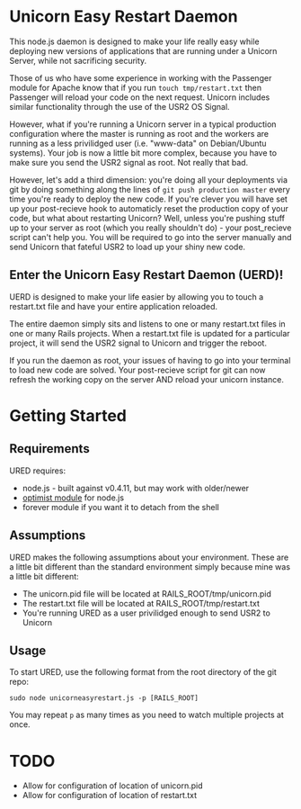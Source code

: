 # Unicorn Easy Restart Daemon
This node.js daemon is designed to make your life really easy while deploying
new versions of applications that are running under a Unicorn Server, while not
sacrificing security.

Those of us who have some experience in working with the Passenger module for
Apache know that if you run `touch tmp/restart.txt` then Passenger will reload
your code on the next request. Unicorn includes similar functionality through the
use of the USR2 OS Signal.

However, what if you're running a Unicorn server in a typical production
configuration where the master is running as root and the workers are running as
a less privilidged user (i.e. "www-data" on Debian/Ubuntu systems). Your job is
now a little bit more complex, because you have to make sure you send the USR2
signal as root. Not really that bad.

However, let's add a third dimension: you're doing all your deployments via git
by doing something along the lines of `git push production master` every time
you're ready to deploy the new code. If you're clever you will have set up your
post-recieve hook to automaticly reset the production copy of your code, but what
about restarting Unicorn? Well, unless you're pushing stuff up to your server as
root (which you really shouldn't do) - your post_recieve script can't help you.
You will be required to go into the server manually and send Unicorn that fateful
USR2 to load up your shiny new code.

## Enter the Unicorn Easy Restart Daemon (UERD)!
UERD is designed to make your life easier by allowing you to touch a restart.txt
file and have your entire application reloaded.

The entire daemon simply sits and listens to one or many restart.txt files in
one or many Rails projects. When a restart.txt file is updated for a particular
project, it will send the USR2 signal to Unicorn and trigger the reboot.

If you run the daemon as root, your issues of having to go into your terminal
to load new code are solved. Your post-recieve script for git can now refresh
the working copy on the server AND reload your unicorn instance.

# Getting Started

## Requirements
URED requires:
* node.js - built against v0.4.11, but may work with older/newer
* [optimist module](https://github.com/substack/node-optimist) for node.js
* forever module if you want it to detach from the shell

## Assumptions
URED makes the following assumptions about your environment. These are a little
bit different than the standard environment simply because mine was a little bit
different:
* The unicorn.pid file will be located at RAILS_ROOT/tmp/unicorn.pid
* The restart.txt file will be located at RAILS_ROOT/tmp/restart.txt
* You're running URED as a user privilidged enough to send USR2 to Unicorn

## Usage
To start URED, use the following format from the root directory of the git repo:

`sudo node unicorneasyrestart.js -p [RAILS_ROOT]`

You may repeat `p` as many times as you need to watch multiple projects at once.

# TODO
* Allow for configuration of location of unicorn.pid
* Allow for configuration of location of restart.txt
